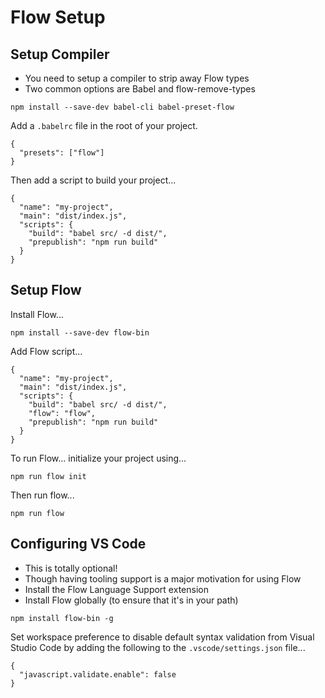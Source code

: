 
# Flow Setup

## Setup Compiler

* You need to setup a compiler to strip away Flow types
* Two common options are Babel and flow-remove-types

```
npm install --save-dev babel-cli babel-preset-flow
```

Add a `.babelrc` file in the root of your project.

```
{
  "presets": ["flow"]
}
```

Then add a script to build your project...

```
{
  "name": "my-project",
  "main": "dist/index.js",
  "scripts": {
    "build": "babel src/ -d dist/",
    "prepublish": "npm run build"
  }
}
```

## Setup Flow

Install Flow...

```
npm install --save-dev flow-bin
```

Add Flow script...

```
{
  "name": "my-project",
  "main": "dist/index.js",
  "scripts": {
    "build": "babel src/ -d dist/",
    "flow": "flow",
    "prepublish": "npm run build"
  }
}
```

To run Flow... initialize your project using...

```
npm run flow init
```

Then run flow...

```
npm run flow
```

## Configuring VS Code

* This is totally optional!
 * Though having tooling support is a major motivation for using Flow
* Install the Flow Language Support extension
* Install Flow globally (to ensure that it's in your path)

```
npm install flow-bin -g
```

Set workspace preference to disable default syntax validation from Visual Studio Code by adding the following to the `.vscode/settings.json` file...

```
{
  "javascript.validate.enable": false
}
```
